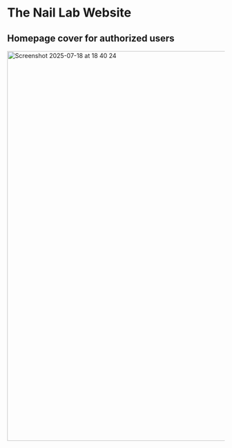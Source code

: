 # The Nail Lab Website

## Homepage cover for authorized users
<img width="1301" height="902" alt="Screenshot 2025-07-18 at 18 40 24" src="https://github.com/user-attachments/assets/644c5b1e-1b79-499c-b87c-6d5e00eb9970" />